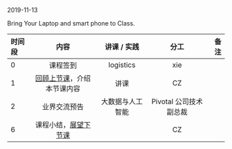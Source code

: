 2019-11-13

Bring Your Laptop and smart phone  to Class. 

|时间段     |  内容    | 讲课 / 实践     |  分工  |  备注       |
| :---      |   :----:    |   :----:    |    :----:    | ---: |
|   0       |  课程签到     |  logistics   |     xie     |        |
|   1       |  [回顾上节课](../WW9/WW9-Plan.md)，介绍本节课内容     |  讲课    |     CZ     |        |
|   2       |  业界交流预告      |      大数据与人工智能        |       Pivotal 公司技术副总裁     |
|   6       |  课程小结，[展望下节课](../WW11/WW11-Plan.md)       |     |  CZ |   |
